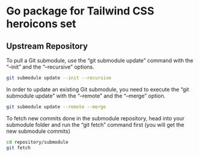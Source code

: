 # Go package for Tailwind CSS heroicons set

## Upstream Repository

To pull a Git submodule, use the “git submodule update” command with the “–init” and the “–recursive” options.

``` sh
git submodule update --init --recursive
```

In order to update an existing Git submodule, you need to execute the “git submodule update” with the “–remote” and the “–merge” option.

``` sh
git submodule update --remote --merge
```

To fetch new commits done in the submodule repository, head into your submodule folder and run the “git fetch” command first (you will get the new submodule commits)

``` sh
cd repository/submodule 
git fetch
```
